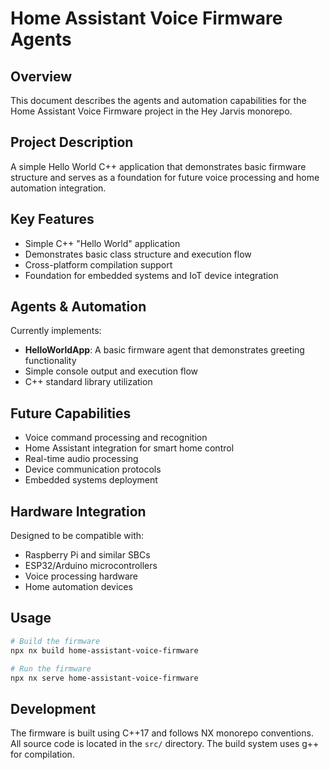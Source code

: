 # Home Assistant Voice Firmware Agents

## Overview
This document describes the agents and automation capabilities for the Home Assistant Voice Firmware project in the Hey Jarvis monorepo.

## Project Description
A simple Hello World C++ application that demonstrates basic firmware structure and serves as a foundation for future voice processing and home automation integration.

## Key Features
- Simple C++ "Hello World" application
- Demonstrates basic class structure and execution flow
- Cross-platform compilation support
- Foundation for embedded systems and IoT device integration

## Agents & Automation
Currently implements:
- **HelloWorldApp**: A basic firmware agent that demonstrates greeting functionality
- Simple console output and execution flow
- C++ standard library utilization

## Future Capabilities
- Voice command processing and recognition
- Home Assistant integration for smart home control
- Real-time audio processing
- Device communication protocols
- Embedded systems deployment

## Hardware Integration
Designed to be compatible with:
- Raspberry Pi and similar SBCs
- ESP32/Arduino microcontrollers
- Voice processing hardware
- Home automation devices

## Usage
```bash
# Build the firmware
npx nx build home-assistant-voice-firmware

# Run the firmware
npx nx serve home-assistant-voice-firmware
```

## Development
The firmware is built using C++17 and follows NX monorepo conventions. All source code is located in the `src/` directory. The build system uses g++ for compilation.